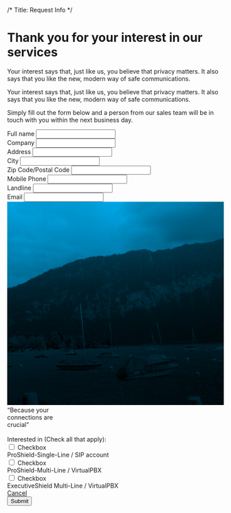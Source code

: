 /*
Title: Request Info
*/

<div class="page-header text-center">
	<div class="container">
		<h1>Thank you for your interest in our services</h1>
		<p class="lead hidden">Your interest says that, just like us, you believe that privacy matters. It also says that you like the new, modern way of safe communications.</p>
	</div>
</div>

<section class="request-info">
	<div class="container">
		<div class="row">
			<div class="col-xs-12">
				<p class="lead">Your interest says that, just like us, you believe that privacy matters. It also says that you like the new, modern way of safe communications.</p>
				<p>Simply fill out the form below and a person from our sales team will be in touch with you within the next business day.</p>
			</div>
		</div>
		<div id="contact">
			<div class="row">
				<form role="form" method="post" action="contact-form/contact.php" name="contactform" id="contactform">
					<div class="col-sm-6">
						<div class="form-group">
							<label for="name">Full name</label>
							<input type="text" class="form-control" id="name">
						</div>
						<div class="form-group">
							<label for="company">Company</label>
							<input type="text" class="form-control" id="company">
						</div>
						<div class="form-group">
							<label for="address">Address</label>
							<input type="text" class="form-control" id="address">
						</div>
						<div class="form-group">
							<label for="city">City</label>
							<input type="text" class="form-control" id="city">
						</div>
						<div class="form-group">
							<label for="zip">Zip Code/Postal Code</label>
							<input type="text" class="form-control" id="zip">
						</div>
						<div class="form-group">
							<label for="mobile">Mobile Phone</label>
							<input type="text" class="form-control" id="mobile">
						</div>
						<div class="form-group">
							<label for="landline">Landline</label>
							<input type="text" class="form-control" id="landline">
						</div>
						<div class="form-group">
							<label for="email">Email</label>
							<input type="email" class="form-control" id="email">
						</div>
					</div>
					<div class="col-sm-6">
						<div class="inspiring-photo hidden-xs">
							<img src="themes/bootstrap/img/blue-lake.jpg" class="img-responsive" width="555" alt="blue-lake">
							<div class="inspiring-photo-words text-center belief">
								“Because your <br>connections are <br>crucial”
							</div>
						</div>
						<br class="hidden-xs">
						<label for="interested">Interested in (Check all that apply):</label>
						<div class="checkbox">
							<input type="checkbox" id="option1" />
							<label for="option1"><span class="sr-only">Checkbox</span></label>
							<div class="checkbox-label">ProShield-Single-Line / SIP account</div>
						</div>
						<div class="checkbox">
							<input type="checkbox" id="option2" />
							<label for="option2"><span class="sr-only">Checkbox</span></label>
							<div class="checkbox-label">ProShield-Multi-Line / VirtualPBX</div>
						</div>
						<div class="checkbox">
							<input type="checkbox" id="option3" />
							<label for="option3"><span class="sr-only">Checkbox</span></label>
							<div class="checkbox-label">ExecutiveShield Multi-Line / VirtualPBX</div>
						</div>
						<a href="request-info" class="btn btn-lg btn-default btn-with-icon hidden">
							<div class="btn-label">Cancel</div>
							<div class="btn-icon"><span class="glyphicon glyphicon-ban-circle"></span></div>
						</a>
						<button type="submit" class="btn btn-lg btn-primary btn-with-icon" id="submit">
							<div class="btn-label">Submit</div>
							<div class="btn-icon"><span class="icon icon-hand-touch-3"></span></div>
						</button>
						<!-- <input type="submit" class="submit" id="submit" value="Submit" /> -->
					</div>
				</form>
				<div class="col-md-6 col-md-offset-6">
					<div class="alert alert-danger" id="message"></div>
				</div>
			</div>
		</div><!-- END: #contact -->
	</div>
</section><!-- END: .request-info -->


<!-- <div id="contact">
	<h1><abbr title="Asynchronous Javascript and XML">AJAX</abbr> Contact Form</h1>
	<p>With just 2 files this can be easily integrated into any <b>HTML</b> or <b>PHP</b> page!</p>
	<div id="message"></div>
	<form method="post" action="contact-form/contact.php" name="contactform" id="contactform">
		<fieldset>
			<legend>Please fill in the following form to contact us</legend>
			<label for="name" accesskey="U"><span class="required">*</span> Your Name</label>
			<input name="name" type="text" id="name" size="30" value="" />
			<br />
			<label for="email" accesskey="E"><span class="required">*</span> Email</label>
			<input name="email" type="text" id="email" size="30" value="" />
			<br />
			<label for="phone" accesskey="P"><span class="required">*</span> Phone</label>
			<input name="phone" type="text" id="phone" size="30" value="" />
			<br />
			<label for="subject" accesskey="S">Subject</label>
			<select name="subject" id="subject">
				<option value="Support">Support</option>
				<option value="a Sale">Sales</option>
				<option value="a Bug fix">Report a bug</option>
			</select>
			<br />
			<label for="comments" accesskey="C"><span class="required">*</span> Your comments</label>
			<textarea name="comments" cols="40" rows="3" id="comments" style="width: 350px;"></textarea>
			<p><span class="required">*</span> Are you human?</p>
			<label for="verify" accesskey="V">&nbsp;&nbsp;&nbsp;3 + 1 =</label>
			<input name="verify" type="text" id="verify" size="4" value="" style="width: 30px;" /><br /><br />
			<input type="submit" class="submit" id="submit" value="Submit" />
		</fieldset>
	</form>
</div> -->